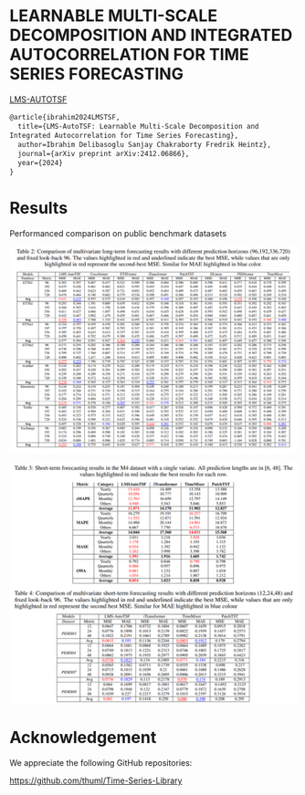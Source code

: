 # LEARNABLE MULTI-SCALE DECOMPOSITION AND INTEGRATED AUTOCORRELATION FOR TIME SERIES FORECASTING

[LMS-AUTOTSF](https://arxiv.org/pdf/2412.06866)


```
@article{ibrahim2024LMSTSF,
  title={LMS-AutoTSF: Learnable Multi-Scale Decomposition and Integrated Autocorrelation for Time Series Forecasting},
  author=Ibrahim Delibasoglu Sanjay Chakraborty Fredrik Heintz},
  journal={arXiv preprint arXiv:2412.06866},
  year={2024}
}
```

# Results

Performanced comparison on public benchmark datasets

![](images/Table2.png)

![](images/Table-3and4.png)


# Acknowledgement
We appreciate the following GitHub repositories:

https://github.com/thuml/Time-Series-Library
